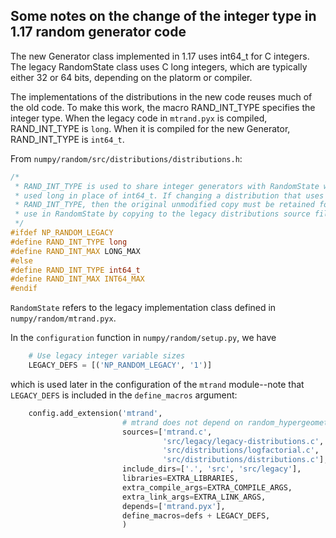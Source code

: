 Some notes on the change of the integer type in 1.17 random generator code
--------------------------------------------------------------------------

The new Generator class implemented in 1.17 uses int64_t for C integers.
The legacy RandomState class uses C long integers, which are typically either
32 or 64 bits, depending on the platorm or compiler.

The implementations of the distributions in the new code reuses much of the
old code.  To make this work, the macro RAND_INT_TYPE specifies the integer
type.  When the legacy code in `mtrand.pyx` is compiled, RAND_INT_TYPE is
`long`.  When it is compiled for the new Generator, RAND_INT_TYPE is `int64_t`.

From `numpy/random/src/distributions/distributions.h`:

```c
/*
 * RAND_INT_TYPE is used to share integer generators with RandomState which
 * used long in place of int64_t. If changing a distribution that uses
 * RAND_INT_TYPE, then the original unmodified copy must be retained for
 * use in RandomState by copying to the legacy distributions source file.
 */
#ifdef NP_RANDOM_LEGACY
#define RAND_INT_TYPE long
#define RAND_INT_MAX LONG_MAX
#else
#define RAND_INT_TYPE int64_t
#define RAND_INT_MAX INT64_MAX
#endif
```

`RandomState` refers to the legacy implementation class defined in
`numpy/random/mtrand.pyx`.

In the `configuration` function in `numpy/random/setup.py`, we have

```python
    # Use legacy integer variable sizes
    LEGACY_DEFS = [('NP_RANDOM_LEGACY', '1')]
```

which is used later in the configuration of the `mtrand` module--note
that `LEGACY_DEFS` is included in the `define_macros` argument:

```python
    config.add_extension('mtrand',
                         # mtrand does not depend on random_hypergeometric.c.
                         sources=['mtrand.c',
                                  'src/legacy/legacy-distributions.c',
                                  'src/distributions/logfactorial.c',
                                  'src/distributions/distributions.c'],
                         include_dirs=['.', 'src', 'src/legacy'],
                         libraries=EXTRA_LIBRARIES,
                         extra_compile_args=EXTRA_COMPILE_ARGS,
                         extra_link_args=EXTRA_LINK_ARGS,
                         depends=['mtrand.pyx'],
                         define_macros=defs + LEGACY_DEFS,
                         )
```

